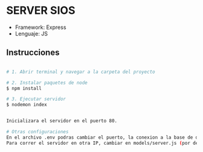 

# SERVER SIOS

- Framework: Express
- Lenguaje: JS


## Instrucciones

```bash

# 1. Abrir terminal y navegar a la carpeta del proyecto

# 2. Instalar paquetes de node
$ npm install

# 3. Ejecutar servidor
$ nodemon index


Inicializara el servidor en el puerto 80.

# Otras configuraciones
En el archivo .env podras cambiar el puerto, la conexion a la base de datos.
Para correr el servidor en otra IP, cambiar en models/server.js (por defecto corre en localhost)

```
